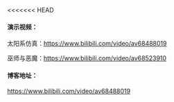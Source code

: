 <<<<<<< HEAD



#### 演示视频：

太阳系仿真：<https://www.bilibili.com/video/av68488019>

巫师与恶魔：<https://www.bilibili.com/video/av68523910>

#### 博客地址：

<https://www.bilibili.com/video/av68488019>

> > > > > 
